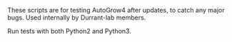 These scripts are for testing AutoGrow4 after updates, to catch any major
bugs. Used internally by Durrant-lab members.

Run tests with both Python2 and Python3.
